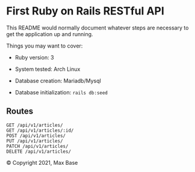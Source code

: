 # First Ruby on Rails RESTful API

This README would normally document whatever steps are necessary to get the
application up and running.

Things you may want to cover:

* Ruby version: 3

* System tested: Arch Linux

* Database creation: Mariadb/Mysql

* Database initialization: `rails db:seed`


## Routes

```
GET /api/v1/articles/
GET /api/v1/articles/:id/
POST /api/v1/articles/
PUT /api/v1/articles/
PATCH /api/v1/articles/
DELETE /api/v1/articles/
```

© Copyright 2021, Max Base
